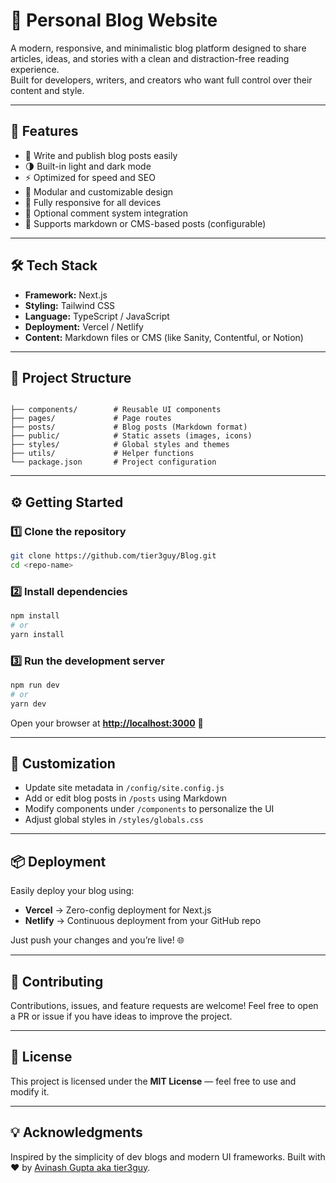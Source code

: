 # 📰 Personal Blog Website

A modern, responsive, and minimalistic blog platform designed to share articles, ideas, and stories with a clean and distraction-free reading experience.  
Built for developers, writers, and creators who want full control over their content and style.

---

## 🚀 Features

- 📝 Write and publish blog posts easily
- 🌗 Built-in light and dark mode
- ⚡ Optimized for speed and SEO
- 🧱 Modular and customizable design
- 📱 Fully responsive for all devices
- 💬 Optional comment system integration
- 🧩 Supports markdown or CMS-based posts (configurable)

---

## 🛠️ Tech Stack

- **Framework:** Next.js
- **Styling:** Tailwind CSS
- **Language:** TypeScript / JavaScript
- **Deployment:** Vercel / Netlify
- **Content:** Markdown files or CMS (like Sanity, Contentful, or Notion)

---

## 🧩 Project Structure

```

├── components/        # Reusable UI components
├── pages/             # Page routes
├── posts/             # Blog posts (Markdown format)
├── public/            # Static assets (images, icons)
├── styles/            # Global styles and themes
├── utils/             # Helper functions
└── package.json       # Project configuration

```

---

## ⚙️ Getting Started

### 1️⃣ Clone the repository

```bash
git clone https://github.com/tier3guy/Blog.git
cd <repo-name>
```

### 2️⃣ Install dependencies

```bash
npm install
# or
yarn install
```

### 3️⃣ Run the development server

```bash
npm run dev
# or
yarn dev
```

Open your browser at **[http://localhost:3000](http://localhost:3000)** 🚀

---

## 🧠 Customization

- Update site metadata in `/config/site.config.js`
- Add or edit blog posts in `/posts` using Markdown
- Modify components under `/components` to personalize the UI
- Adjust global styles in `/styles/globals.css`

---

## 📦 Deployment

Easily deploy your blog using:

- **Vercel** → Zero-config deployment for Next.js
- **Netlify** → Continuous deployment from your GitHub repo

Just push your changes and you’re live! 🌐

---

## 🤝 Contributing

Contributions, issues, and feature requests are welcome!
Feel free to open a PR or issue if you have ideas to improve the project.

---

## 🧾 License

This project is licensed under the **MIT License** — feel free to use and modify it.

---

## 💡 Acknowledgments

Inspired by the simplicity of dev blogs and modern UI frameworks.
Built with ❤️ by [Avinash Gupta aka tier3guy](https://github.com/tier3guy).
